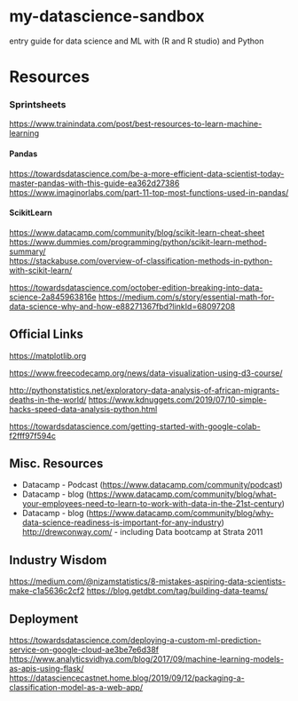 # my-datascience-sandbox
entry guide for data science and ML with (R and R studio) and Python

# Resources
### Sprintsheets
https://www.trainindata.com/post/best-resources-to-learn-machine-learning

#### Pandas 
https://towardsdatascience.com/be-a-more-efficient-data-scientist-today-master-pandas-with-this-guide-ea362d27386
https://www.imaginorlabs.com/part-11-top-most-functions-used-in-pandas/

#### ScikitLearn
https://www.datacamp.com/community/blog/scikit-learn-cheat-sheet
https://www.dummies.com/programming/python/scikit-learn-method-summary/    
https://stackabuse.com/overview-of-classification-methods-in-python-with-scikit-learn/

https://towardsdatascience.com/october-edition-breaking-into-data-science-2a845963816e
https://medium.com/s/story/essential-math-for-data-science-why-and-how-e88271367fbd?linkId=68097208


## Official Links
https://matplotlib.org



https://www.freecodecamp.org/news/data-visualization-using-d3-course/

http://pythonstatistics.net/exploratory-data-analysis-of-african-migrants-deaths-in-the-world/
https://www.kdnuggets.com/2019/07/10-simple-hacks-speed-data-analysis-python.html

https://towardsdatascience.com/getting-started-with-google-colab-f2fff97f594c

## Misc. Resources
- Datacamp - Podcast (https://www.datacamp.com/community/podcast)
- Datacamp - blog (https://www.datacamp.com/community/blog/what-your-employees-need-to-learn-to-work-with-data-in-the-21st-century)
- Datacamp - blog (https://www.datacamp.com/community/blog/why-data-science-readiness-is-important-for-any-industry)
http://drewconway.com/ - including Data bootcamp at Strata 2011


## Industry Wisdom
https://medium.com/@nizamstatistics/8-mistakes-aspiring-data-scientists-make-c1a5636c2cf2
https://blog.getdbt.com/tag/building-data-teams/

## Deployment
https://towardsdatascience.com/deploying-a-custom-ml-prediction-service-on-google-cloud-ae3be7e6d38f
https://www.analyticsvidhya.com/blog/2017/09/machine-learning-models-as-apis-using-flask/
https://datasciencecastnet.home.blog/2019/09/12/packaging-a-classification-model-as-a-web-app/
